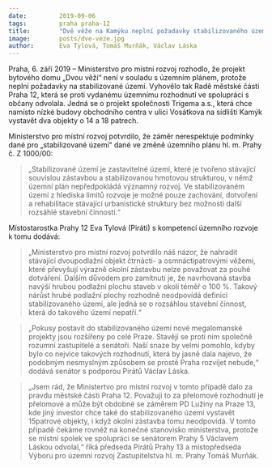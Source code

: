 ```yaml
---
date:         2019-09-06
tags:         praha praha-12
title:        "Dvě věže na Kamýku neplní požadavky stabilizovaného území"
image: 	      posts/dve-veze.jpg
author:       Eva Tylová, Tomáš Murňák, Václav Láska
---
```


Praha, 6. září 2019 – Ministerstvo pro místní rozvoj rozhodlo, že projekt bytového domu „Dvou věží“ není v souladu s územním plánem, protože neplní požadavky na stabilizované území. Vyhovělo tak Radě městské části Praha 12, která se proti vydanému územnímu rozhodnutí ve spolupráci s občany odvolala. Jedná se o projekt společnosti Trigema a.s., která chce namísto nízké budovy obchodního centra v ulici Vosátkova na sídlišti Kamýk vystavět dva objekty o 14 a 18 patrech.

Ministerstvo pro místní rozvoj potvrdilo, že záměr nerespektuje podmínky dané pro „stabilizované území“ dané ve změně územního plánu hl. m. Prahy č. Z 1000/00: 

> „Stabilizované území je zastavitelné území, které je tvořeno stávající souvislou zástavbou a stabilizovanou hmotovou strukturou, v němž územní plán nepředpokládá významný rozvoj. Ve stabilizovaném území z hlediska limitů rozvoje je možné pouze zachování, dotvoření a rehabilitace stávající urbanistické struktury bez možnosti další rozsáhlé stavební činnosti.“ 

Místostarostka Prahy 12 Eva Tylová (Piráti) s kompetencí územního rozvoje k tomu dodává: 

> „Ministerstvo pro místní rozvoj potvrdilo náš názor, že nahradit stávající dvoupodlažní objekt čtrnácti- a osmnáctipatrovými věžemi, které převyšují výrazně okolní zástavbu nelze považovat za pouhé dotváření. Dalším důvodem pro zamítnutí je, že navrhovaná stavba navýší hrubou podlažní plochu staveb v okolí téměř o 100 %. Takový nárůst hrubé podlažní plochy rozhodně neodpovídá definici stabilizovaného území, ale jedná se o rozsáhlou stavební činnost, která do takového území nepatří.“

> „Pokusy postavit do stabilizovaného území nové megalomanské projekty jsou rozšířeny po celé Praze. Stavějí se proti nim společně rozumní zastupitelé a senátoři. Naší snaze by velmi pomohlo, kdyby bylo co nejvíce takových rozhodnutí, která by jasně dala najevo, že podobným nesmyslným způsobem se prostě Praha rozvíjet nebude,“ dodává senátor s podporou Pirátů Václav Láska. 

> „Jsem rád, že Ministertvo pro místní rozvoj v tomto případě dalo za pravdu městské části Praha 12. Považuji to za přelomové rozhodnutí je přelomové a může být obdobné se záměrem PD Lužiny na Praze 13, kde jiný investor chce také do stabilizovaného území vystavět 15patrové objekty, i když okolní zástavba tomu neodpovídá. V tomto případě čekáme rovněž na konečné stanovisko ministerstva, protože se místní spolek ve spolupráci se senátorem Prahy 5 Václavem Láskou odvolal,“ říká předseda Pirátů Prahy 13 a místopředseda Výboru pro územní rozvoj Zastupitelstva hl. m. Prahy Tomáš Murňák.
